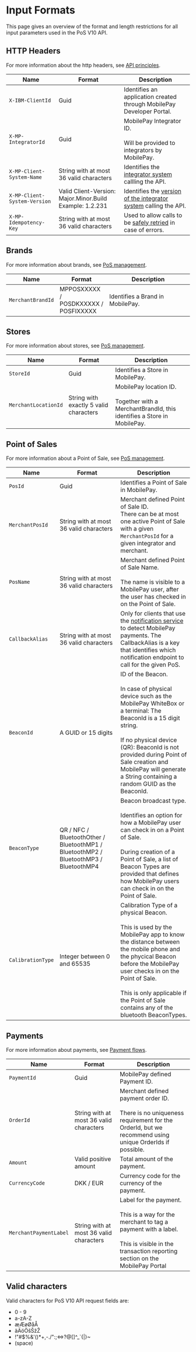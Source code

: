 # <a name="input_formats"></a> Input Formats

This page gives an overview of the format and length restrictions for all input parameters used in the PoS V10 API. 

## HTTP Headers
For more information about the http headers, see [API principles](api_principles).

| Name | Format      | Description |
|------|-------------|-------------|
| `X-IBM-ClientId` | Guid | Identifies an application created through MobilePay Developer Portal. |
| `X-MP-IntegratorId` | Guid | MobilePay Integrator ID.<br><br> Will be provided to integrators by MobilePay. |
| `X-MP-Client-System-Name` | String with at most 36 valid characters | Identifies the [integrator system](api_principles#client_identification) callling the API. |
| `X-MP-Client-System-Version` | Valid Client-Version:<br>Major.Minor.Build<br>Example: 1.2.231 | Identifies the [version of the integrator system](api_principles#client_identification) calling the API. |
| `X-MP-Idempotency-Key` | String with at most 36 valid characters | Used to allow calls to be [safely retried](api_principles#error_handling) in case of errors. |

## Brands
For more information about brands, see [PoS management](pos_management).

| Name | Format      | Description |
|------|-------------|-------------|
| `MerchantBrandId` | MPPOSXXXXX /<br> POSDKXXXXX /<br> POSFIXXXXX | Identifies a Brand in MobilePay. |

## Stores
For more information about stores, see [PoS management](pos_management).

| Name | Format      | Description |
|------|-------------|-------------|
| `StoreId` | Guid | Identifies a Store in MobilePay. |
| `MerchantLocationId` | String with exactly 5 valid characters | MobilePay location ID.<br><br>Together with a MerchantBrandId, this identifies a Store in MobilePay. |

## <a name="poses"></a> Point of Sales
For more information about a Point of Sale, see [PoS management](pos_management).

| Name | Format      | Description |
|------|-------------|-------------|
| `PosId` | Guid | Identifies a Point of Sale in MobilePay. |
| `MerchantPosId` | String with at most 36 valid characters | Merchant defined Point of Sale ID.<br>There can be at most one active Point of Sale with a given `MerchantPosId` for a given integrator and merchant. |
| `PosName` | String with at most 36 valid characters | Merchant defined Point of Sale Name.<br><br>The name is visible to a MobilePay user, after the user has checked in on the Point of Sale. |
| `CallbackAlias` | String with at most 36 valid characters | Only for clients that use the [notification service](notification_service) to detect MobilePay payments. The CallbackAlias is a key that identifies which notification endpoint to call for the given PoS. |
| `BeaconId` | A GUID or 15 digits | ID of the Beacon.<br><br>In case of physical device such as the MobilePay WhiteBox or a terminal: The BeaconId is a 15 digit string.<br><br>If no physical device (QR): BeaconId is not provided during Point of Sale creation and MobilePay will generate a String containing a random GUID as the BeaconId. |
| `BeaconType` | QR / NFC / BluetoothOther / BluetoothMP1 / BluetoothMP2 / BluetoothMP3 / BluetoothMP4	| Beacon broadcast type.<br><br>Identifies an option for how a MobilePay user can check in on a Point of Sale.<br><br>During creation of a Point of Sale, a list of Beacon Types are provided that defines how MobilePay users can check in on the Point of Sale. |
| `CalibrationType` | Integer between 0 and 65535 | Calibration Type of a physical Beacon.<br><br>This is used by the MobilePay app to know the distance between the mobile phone and the phycical Beacon before the MobilePay user checks in on the Point of Sale.<br><br>This is only applicable if the Point of Sale contains any of the bluetooth BeaconTypes. |

## Payments
For more information about payments, see [Payment flows](payment_flows).

| Name | Format      | Description |
|------|-------------|-------------|
| `PaymentId` | Guid | MobilePay defined Payment ID. |
| `OrderId` | String with at most 36 valid characters | Merchant defined payment order ID.<br><br>There is no uniqueness requirement for the OrderId, but we recommend using unique OrderIds if possible. |
| `Amount` | Valid positive amount | Total amount of the payment. |
| `CurrencyCode` | DKK / EUR | Currency code for the currency of the payment. |
| `MerchantPaymentLabel` | String with at most 36 valid characters	| Label for the payment.<br><br>This is a way for the merchant to tag a payment with a label.<br><br>This is visible in the transaction reporting section on the MobilePay Portal |

## Valid characters

Valid characters for PoS V10 API request fields are:
* 0 - 9
* a-zA-Z
* æÆøØåÅ
* äÄöÖšŠžŽ
* !"#$%&'()*+,-./":;<=>?@[\]^_\`{\|}~
* (space)
